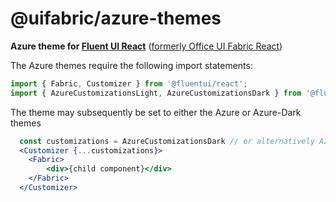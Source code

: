 # @uifabric/azure-themes

**Azure theme for [Fluent UI React](https://developer.microsoft.com/en-us/fluentui)**
([formerly Office UI Fabric React](https://developer.microsoft.com/en-us/office/blogs/ui-fabric-is-evolving-into-fluent-ui/))

The Azure themes require the following import statements:

```js
import { Fabric, Customizer } from '@fluentui/react';
import { AzureCustomizationsLight, AzureCustomizationsDark } from '@fluentui/azure-themes';
```

The theme may subsequently be set to either the Azure or Azure-Dark themes

```jsx
  const customizations = AzureCustomizationsDark // or alternatively AzureCustomizationsLight
  <Customizer {...customizations}>
    <Fabric>
        <div>{child component}</div>
    </Fabric>
  </Customizer>
```
